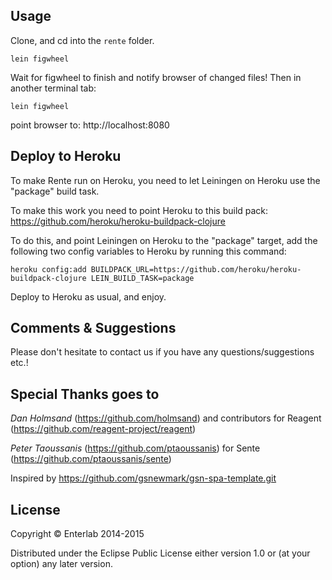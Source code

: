 ## Usage

Clone, and cd into the `rente` folder.

```
lein figwheel
```

Wait for figwheel to finish and notify browser of changed files! Then in another terminal tab:

```
lein figwheel
```

point browser to:
http://localhost:8080

## Deploy to Heroku

To make Rente run on Heroku, you need to let Leiningen on Heroku use the "package" build task.

To make this work you need to point Heroku to this build pack:
https://github.com/heroku/heroku-buildpack-clojure

To do this, and point Leiningen on Heroku to the "package" target, add the following two config variables to Heroku by running this command:

```
heroku config:add BUILDPACK_URL=https://github.com/heroku/heroku-buildpack-clojure LEIN_BUILD_TASK=package
```

Deploy to Heroku as usual, and enjoy.

## Comments & Suggestions

Please don't hesitate to contact us if you have any questions/suggestions etc.!

## Special Thanks goes to


*Dan Holmsand* (https://github.com/holmsand) and contributors for Reagent (https://github.com/reagent-project/reagent)

*Peter Taoussanis* (https://github.com/ptaoussanis) for Sente (https://github.com/ptaoussanis/sente)

Inspired by https://github.com/gsnewmark/gsn-spa-template.git

## License

Copyright © Enterlab 2014-2015

Distributed under the Eclipse Public License either version 1.0 or (at
your option) any later version.
